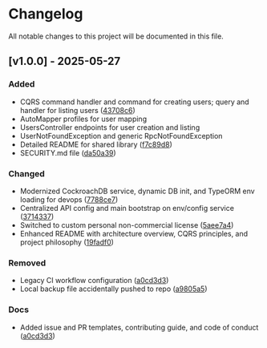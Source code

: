 # Changelog

All notable changes to this project will be documented in this file.

## [v1.0.0] - 2025-05-27

### Added
- CQRS command handler and command for creating users; query and handler for listing users ([43708c6](https://github.com/api-ace/VanguardNX/commit/43708c62182fd244b024a3d0688984c2205f7c10))
- AutoMapper profiles for user mapping
- UsersController endpoints for user creation and listing
- UserNotFoundException and generic RpcNotFoundException
- Detailed README for shared library ([f7c89d8](https://github.com/api-ace/VanguardNX/commit/f7c89d85ee2cd3f9d3c827a72ee90c66fc1dd704))
- SECURITY.md file ([da50a39](https://github.com/api-ace/VanguardNX/commit/da50a39a221633c557c41b2e09c3786764487274))

### Changed
- Modernized CockroachDB service, dynamic DB init, and TypeORM env loading for devops ([7788ce7](https://github.com/api-ace/VanguardNX/commit/7788ce7d29849b899e1a70813ab352e0ee173e05))
- Centralized API config and main bootstrap on env/config service ([3714337](https://github.com/api-ace/VanguardNX/commit/37143378132947269bf55cf0b764d1e2b0a1785f))
- Switched to custom personal non-commercial license ([5aee7a4](https://github.com/api-ace/VanguardNX/commit/5aee7a4a19e322c1b0d7cbf94d4ccc4042eb3218))
- Enhanced README with architecture overview, CQRS principles, and project philosophy ([19fadf0](https://github.com/api-ace/VanguardNX/commit/19fadf0163649dd1836588f54d6f5a2fe232346d))

### Removed
- Legacy CI workflow configuration ([a0cd3d3](https://github.com/api-ace/VanguardNX/commit/a0cd3d3e627e4e1690d7987912f031260c1d64cc))
- Local backup file accidentally pushed to repo ([a9805a5](https://github.com/api-ace/VanguardNX/commit/a9805a5c4adfe49c3d8bc0dce0084da10792cdd0))

### Docs
- Added issue and PR templates, contributing guide, and code of conduct ([a0cd3d3](https://github.com/api-ace/VanguardNX/commit/a0cd3d3e627e4e1690d7987912f031260c1d64cc))
